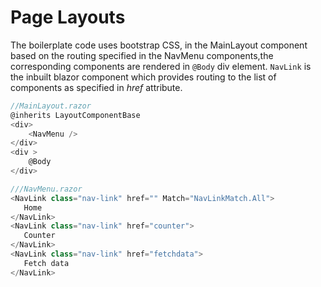 # Page Layouts
The boilerplate code uses bootstrap CSS, in the MainLayout component based on the routing specified in the NavMenu components,the corresponding components are rendered in `@Body` div element.
`NavLink` is the inbuilt blazor component which provides routing to the list of components as specified in _href_ attribute.

```csharp
//MainLayout.razor
@inherits LayoutComponentBase
<div>
    <NavMenu />
</div>
<div >
    @Body   
</div>
```
```csharp
///NavMenu.razor
<NavLink class="nav-link" href="" Match="NavLinkMatch.All">
   Home
</NavLink>
<NavLink class="nav-link" href="counter">
   Counter
</NavLink>
<NavLink class="nav-link" href="fetchdata">
   Fetch data
</NavLink>
```
<GoogleAdsense
  ad-client="ca-pub-9955716341281227"
  ad-slot="7904298842" />